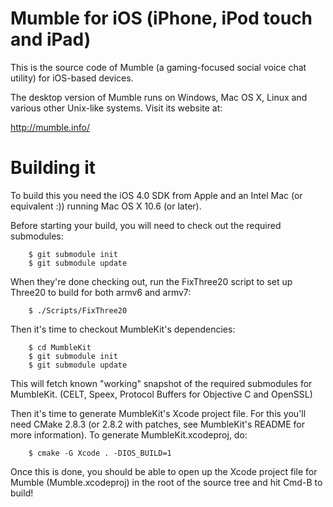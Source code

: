 Mumble for iOS (iPhone, iPod touch and iPad)
============================================

This is the source code of Mumble (a gaming-focused social
voice chat utility) for iOS-based devices.

The desktop version of Mumble runs on Windows, Mac OS X, Linux
and various other Unix-like systems. Visit its website at:

 <http://mumble.info/>

Building it
===========

To build this you need the iOS 4.0 SDK from Apple and an
Intel Mac (or equivalent :)) running Mac OS X 10.6 (or later).

Before starting your build, you will need to check out the
required submodules:

        $ git submodule init
        $ git submodule update

When they're done checking out, run the FixThree20 script to set
up Three20 to build for both armv6 and armv7:

        $ ./Scripts/FixThree20

Then it's time to checkout MumbleKit's dependencies:

        $ cd MumbleKit
        $ git submodule init
        $ git submodule update

This will fetch known "working" snapshot of the required submodules
for MumbleKit. (CELT, Speex, Protocol Buffers for Objective C and
OpenSSL)

Then it's time to generate MumbleKit's Xcode project file. For this
you'll need CMake 2.8.3 (or 2.8.2 with patches, see MumbleKit's
README for more information). To generate MumbleKit.xcodeproj, do:

        $ cmake -G Xcode . -DIOS_BUILD=1

Once this is done, you should be able to open up the Xcode
project file for Mumble (Mumble.xcodeproj) in the root of
the source tree and hit Cmd-B to build!
